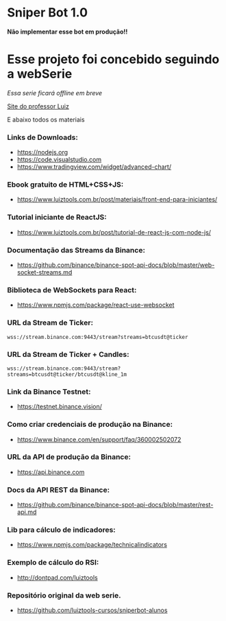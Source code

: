 # Sniper Bot 1.0

**Não implementar esse bot em produção!!**

# Esse projeto foi concebido seguindo a webSerie

<i>Essa serie ficará offline em breve</i>

[Site do professor Luiz](https://www.luiztools.com.br/sniperbot-1)

E abaixo todos os materiais

### Links de Downloads:

- https://nodejs.org
- https://code.visualstudio.com
- https://www.tradingview.com/widget/advanced-chart/

### Ebook gratuito de HTML+CSS+JS:

- https://www.luiztools.com.br/post/materiais/front-end-para-iniciantes/

### Tutorial iniciante de ReactJS:

- https://www.luiztools.com.br/post/tutorial-de-react-js-com-node-js/

### Documentação das Streams da Binance:

- https://github.com/binance/binance-spot-api-docs/blob/master/web-socket-streams.md

### Biblioteca de WebSockets para React:

- https://www.npmjs.com/package/react-use-websocket

### URL da Stream de Ticker:

```
wss://stream.binance.com:9443/stream?streams=btcusdt@ticker
```

### URL da Stream de Ticker + Candles:

```
wss://stream.binance.com:9443/stream?streams=btcusdt@ticker/btcusdt@kline_1m
```

### Link da Binance Testnet:

- https://testnet.binance.vision/

### Como criar credenciais de produção na Binance:

- https://www.binance.com/en/support/faq/360002502072

### URL da API de produção da Binance:

- https://api.binance.com

### Docs da API REST da Binance:

- https://github.com/binance/binance-spot-api-docs/blob/master/rest-api.md

### Lib para cálculo de indicadores:

- https://www.npmjs.com/package/technicalindicators

### Exemplo de cálculo do RSI:

- http://dontpad.com/luiztools

### Repositório original da web serie.

- https://github.com/luiztools-cursos/sniperbot-alunos
